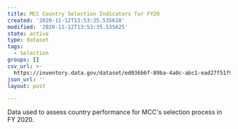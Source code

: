 ```yaml
---
title: MCC Country Selection Indicators for FY20
created: '2020-11-12T13:53:35.535618'
modified: '2020-11-12T13:53:35.535625'
state: active
type: dataset
tags:
  - Selection
groups: []
csv_url: >-
  https://inventory.data.gov/dataset/ed036b6f-89ba-4a0c-abc1-ead27f51f96b/resource/07454b84-a697-49f2-aa33-8083fb65a867/download/tradepolicyfy20-ptm.csv
json_url: ''
layout: post

---
```

Data used to assess country performance for MCC's selection process in FY 2020.
